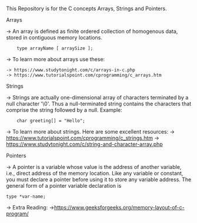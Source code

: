 This Repository is for the C concepts Arrays, Strings and Pointers.

Arrays

-> An array is defined as finite ordered collection of homogenous data, stored in contiguous memory locations.
                 
		type arrayName [ arraySize ];

-> To learn more about arrays use these:

	-> https://www.studytonight.com/c/arrays-in-c.php
	-> https://www.tutorialspoint.com/cprogramming/c_arrays.htm

Strings

-> Strings are actually one-dimensional array of characters terminated by a null character '\0'. Thus a null-terminated string contains the characters that comprise the string followed by a null. Example:
		
		char greeting[] = "Hello";

-> To learn more about strings. Here are some excellent resources:
	-> https://www.tutorialspoint.com/cprogramming/c_strings.htm
	-> https://www.studytonight.com/c/string-and-character-array.php

Pointers

-> A pointer is a variable whose value is the address of another variable, i.e., direct address of the memory location. Like any variable or constant, you must declare a pointer before using it to store any variable address. The general form of a pointer variable declaration is

	type *var-name;

-> Extra Reading: ->https://www.geeksforgeeks.org/memory-layout-of-c-program/ 

